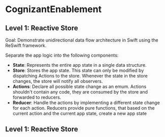 # CognizantEnablement

## Level 1: Reactive Store

Goal: Demonstrate unidirectional data flow architecture in Swift using the ReSwift framework. 

Separate the app logic into the following components:

- **State**: Represents the entire app state in a single data structure. 
- **Store**: Stores the app state. This state can only be modified by dispatching Actions to the store. Whenever the state in the store changes, the store will notify all observers.
- **Actions**: Declare all possible state change as an emum. Actions shouldn't contain any code, they are consumed by the store and forwarded to reducers. 
- **Reducer**: Handle the actions by implementing a different state change for each action. Reducers provide pure functions, that based on the current action and the current app state, create a new app state

## Level 1: Reactive Store
